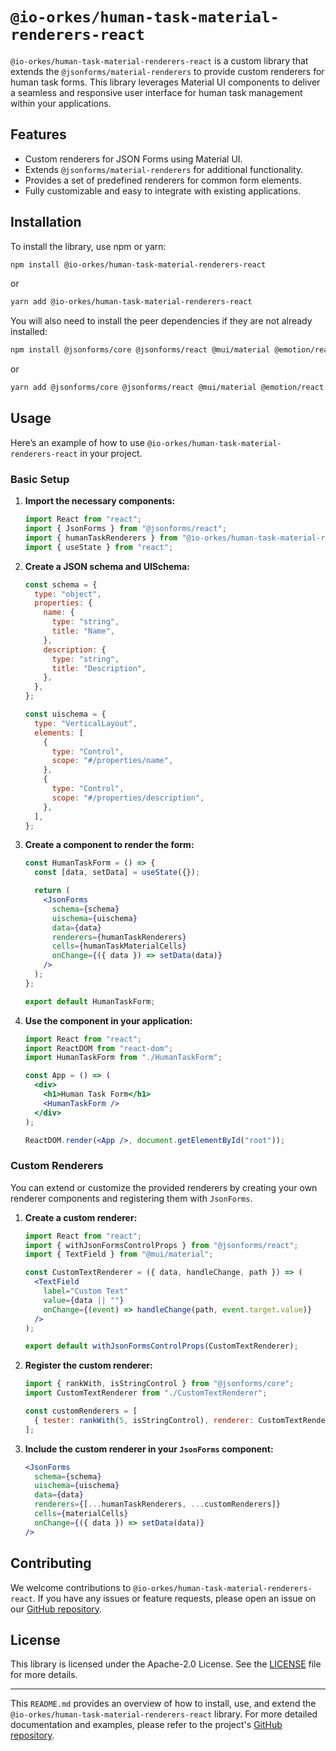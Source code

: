 # `@io-orkes/human-task-material-renderers-react`

`@io-orkes/human-task-material-renderers-react` is a custom library that extends the `@jsonforms/material-renderers` to provide custom renderers for human task forms. This library leverages Material UI components to deliver a seamless and responsive user interface for human task management within your applications.

## Features

- Custom renderers for JSON Forms using Material UI.
- Extends `@jsonforms/material-renderers` for additional functionality.
- Provides a set of predefined renderers for common form elements.
- Fully customizable and easy to integrate with existing applications.

## Installation

To install the library, use npm or yarn:

```bash
npm install @io-orkes/human-task-material-renderers-react
```

or

```bash
yarn add @io-orkes/human-task-material-renderers-react
```

You will also need to install the peer dependencies if they are not already installed:

```bash
npm install @jsonforms/core @jsonforms/react @mui/material @emotion/react @emotion/styled
```

or

```bash
yarn add @jsonforms/core @jsonforms/react @mui/material @emotion/react @emotion/styled
```

## Usage

Here’s an example of how to use `@io-orkes/human-task-material-renderers-react` in your project.

### Basic Setup

1. **Import the necessary components:**

   ```jsx
   import React from "react";
   import { JsonForms } from "@jsonforms/react";
   import { humanTaskRenderers } from "@io-orkes/human-task-material-renderers-react";
   import { useState } from "react";
   ```

2. **Create a JSON schema and UISchema:**

   ```jsx
   const schema = {
     type: "object",
     properties: {
       name: {
         type: "string",
         title: "Name",
       },
       description: {
         type: "string",
         title: "Description",
       },
     },
   };

   const uischema = {
     type: "VerticalLayout",
     elements: [
       {
         type: "Control",
         scope: "#/properties/name",
       },
       {
         type: "Control",
         scope: "#/properties/description",
       },
     ],
   };
   ```

3. **Create a component to render the form:**

   ```jsx
   const HumanTaskForm = () => {
     const [data, setData] = useState({});

     return (
       <JsonForms
         schema={schema}
         uischema={uischema}
         data={data}
         renderers={humanTaskRenderers}
         cells={humanTaskMaterialCells}
         onChange={({ data }) => setData(data)}
       />
     );
   };

   export default HumanTaskForm;
   ```

4. **Use the component in your application:**

   ```jsx
   import React from "react";
   import ReactDOM from "react-dom";
   import HumanTaskForm from "./HumanTaskForm";

   const App = () => (
     <div>
       <h1>Human Task Form</h1>
       <HumanTaskForm />
     </div>
   );

   ReactDOM.render(<App />, document.getElementById("root"));
   ```

### Custom Renderers

You can extend or customize the provided renderers by creating your own renderer components and registering them with `JsonForms`.

1. **Create a custom renderer:**

   ```jsx
   import React from "react";
   import { withJsonFormsControlProps } from "@jsonforms/react";
   import { TextField } from "@mui/material";

   const CustomTextRenderer = ({ data, handleChange, path }) => (
     <TextField
       label="Custom Text"
       value={data || ""}
       onChange={(event) => handleChange(path, event.target.value)}
     />
   );

   export default withJsonFormsControlProps(CustomTextRenderer);
   ```

2. **Register the custom renderer:**

   ```jsx
   import { rankWith, isStringControl } from "@jsonforms/core";
   import CustomTextRenderer from "./CustomTextRenderer";

   const customRenderers = [
     { tester: rankWith(5, isStringControl), renderer: CustomTextRenderer },
   ];
   ```

3. **Include the custom renderer in your `JsonForms` component:**

   ```jsx
   <JsonForms
     schema={schema}
     uischema={uischema}
     data={data}
     renderers={[...humanTaskRenderers, ...customRenderers]}
     cells={materialCells}
     onChange={({ data }) => setData(data)}
   />
   ```

## Contributing

We welcome contributions to `@io-orkes/human-task-material-renderers-react`. If you have any issues or feature requests, please open an issue on our [GitHub repository](https://github.com/conductor-sdk/human-task-renderers).

## License

This library is licensed under the Apache-2.0 License. See the [LICENSE](https://github.com/conductor-sdk/human-task-renderers/blob/main/LICENSE) file for more details.

---

This `README.md` provides an overview of how to install, use, and extend the `@io-orkes/human-task-material-renderers-react` library. For more detailed documentation and examples, please refer to the project's [GitHub repository](https://github.com/conductor-sdk/human-task-renderers).

